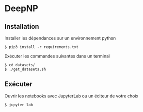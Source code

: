 # DeepNP
## Installation
Installer les dépendances sur un environnement python
```
$ pip3 install -r requirements.txt
```
Exécuter les commandes suivantes dans un terminal
```
$ cd datasets/
$ ./get_datasets.sh
```
## Exécuter
Ouvrir les notebooks avec JupyterLab ou un éditeur de votre choix
```
$ jupyter lab
```
